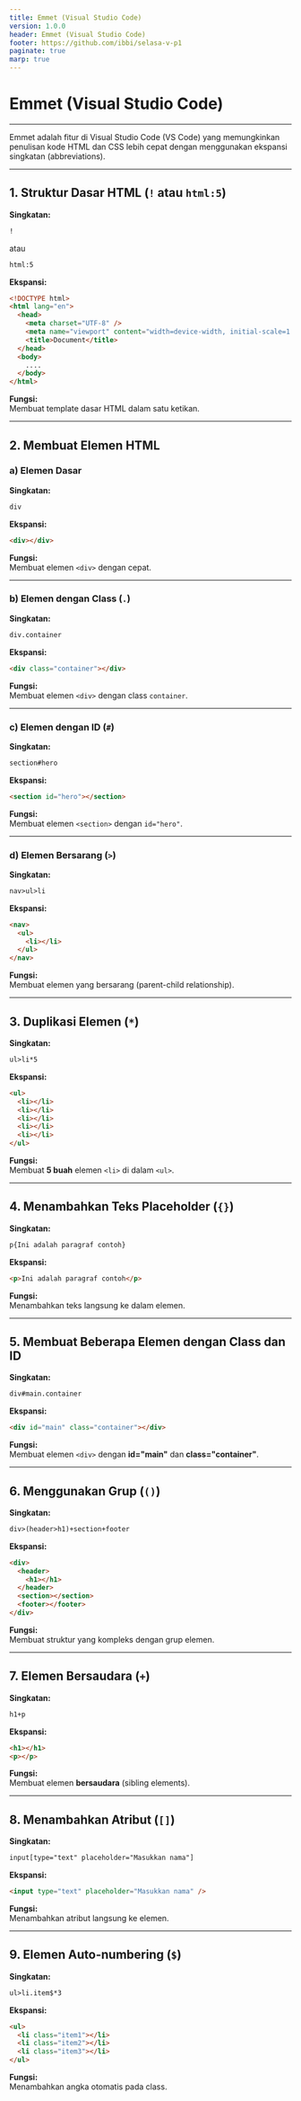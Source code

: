 ```yaml
---
title: Emmet (Visual Studio Code)
version: 1.0.0
header: Emmet (Visual Studio Code)
footer: https://github.com/ibbi/selasa-v-p1
paginate: true
marp: true
---
```


<!--
_class: lead
_paginate: skip
-->

# Emmet (Visual Studio Code)

---

Emmet adalah fitur di Visual Studio Code (VS Code) yang memungkinkan penulisan kode HTML dan CSS lebih cepat dengan menggunakan ekspansi singkatan (abbreviations).

---

## **1. Struktur Dasar HTML (`!` atau `html:5`)**

**Singkatan:**

```html
!
```

atau

```html
html:5
```

**Ekspansi:**

```html
<!DOCTYPE html>
<html lang="en">
  <head>
    <meta charset="UTF-8" />
    <meta name="viewport" content="width=device-width, initial-scale=1.0" />
    <title>Document</title>
  </head>
  <body>
    ....
  </body>
</html>
```

**Fungsi:**  
Membuat template dasar HTML dalam satu ketikan.

---

## **2. Membuat Elemen HTML**

### **a) Elemen Dasar**

**Singkatan:**

```html
div
```

**Ekspansi:**

```html
<div></div>
```

**Fungsi:**  
Membuat elemen `<div>` dengan cepat.

---

### **b) Elemen dengan Class (`.`)**

**Singkatan:**

```html
div.container
```

**Ekspansi:**

```html
<div class="container"></div>
```

**Fungsi:**  
Membuat elemen `<div>` dengan class `container`.

---

### **c) Elemen dengan ID (`#`)**

**Singkatan:**

```html
section#hero
```

**Ekspansi:**

```html
<section id="hero"></section>
```

**Fungsi:**  
Membuat elemen `<section>` dengan `id="hero"`.

---

### **d) Elemen Bersarang (`>`)**

**Singkatan:**

```html
nav>ul>li
```

**Ekspansi:**

```html
<nav>
  <ul>
    <li></li>
  </ul>
</nav>
```

**Fungsi:**  
Membuat elemen yang bersarang (parent-child relationship).

---

## **3. Duplikasi Elemen (`*`)**

**Singkatan:**

```html
ul>li*5
```

**Ekspansi:**

```html
<ul>
  <li></li>
  <li></li>
  <li></li>
  <li></li>
  <li></li>
</ul>
```

**Fungsi:**  
Membuat **5 buah** elemen `<li>` di dalam `<ul>`.

---

## **4. Menambahkan Teks Placeholder (`{}`)**

**Singkatan:**

```html
p{Ini adalah paragraf contoh}
```

**Ekspansi:**

```html
<p>Ini adalah paragraf contoh</p>
```

**Fungsi:**  
Menambahkan teks langsung ke dalam elemen.

---

## **5. Membuat Beberapa Elemen dengan Class dan ID**

**Singkatan:**

```html
div#main.container
```

**Ekspansi:**

```html
<div id="main" class="container"></div>
```

**Fungsi:**  
Membuat elemen `<div>` dengan **id="main"** dan **class="container"**.

---

## **6. Menggunakan Grup (`()`)**

**Singkatan:**

```html
div>(header>h1)+section+footer
```

**Ekspansi:**

```html
<div>
  <header>
    <h1></h1>
  </header>
  <section></section>
  <footer></footer>
</div>
```

**Fungsi:**  
Membuat struktur yang kompleks dengan grup elemen.

---

## **7. Elemen Bersaudara (`+`)**

**Singkatan:**

```html
h1+p
```

**Ekspansi:**

```html
<h1></h1>
<p></p>
```

**Fungsi:**  
Membuat elemen **bersaudara** (sibling elements).

---

## **8. Menambahkan Atribut (`[]`)**

**Singkatan:**

```html
input[type="text" placeholder="Masukkan nama"]
```

**Ekspansi:**

```html
<input type="text" placeholder="Masukkan nama" />
```

**Fungsi:**  
Menambahkan atribut langsung ke elemen.

---

## **9. Elemen Auto-numbering (`$`)**

**Singkatan:**

```html
ul>li.item$*3
```

**Ekspansi:**

```html
<ul>
  <li class="item1"></li>
  <li class="item2"></li>
  <li class="item3"></li>
</ul>
```

**Fungsi:**  
Menambahkan angka otomatis pada class.
